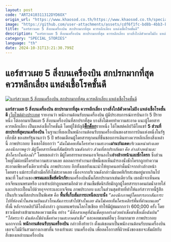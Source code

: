 ```yaml
---
layout: post
code: "ART2410311312DYD6OX"
origin_url: "https://www.khaosod.co.th/https://www.khaosod.co.th/special-stories/news_9485012"
image: "https://github.com/user-attachments/assets/cdf6f1fc-bd8b-4bb3-bfcf-095caf6270f1"
title: "แอร์สาวเผย 5 สิ่งบนเครื่องบิน สกปรกมากที่สุด ควรหลีกเลี่ยง แหล่งเชื้อโรคชั้นดี"
description: "แอร์สาวเผย 5 สิ่งบนเครื่องบิน สกปรกมากที่สุด ควรหลีกเลี่ยง บางสิ่งใกล้ตัวคาดไม่ถึง แหล่งเชื้อโรคชั้นดี - ข่าวสด"
category: "SPECIAL_STORIES"
language: "th"
date: 2024-10-31T13:21:30.799Z
---
```


# แอร์สาวเผย 5 สิ่งบนเครื่องบิน สกปรกมากที่สุด ควรหลีกเลี่ยง แหล่งเชื้อโรคชั้นดี

[![แอร์สาวเผย 5 สิ่งบนเครื่องบิน สกปรกมากที่สุด ควรหลีกเลี่ยง แหล่งเชื้อโรคชั้นดี](https://www.khaosod.co.th/wpapp/uploads/2024/10/luggage-airplane-shelf-overhead-311032.jpg "แอร์สาวเผย 5 สิ่งบนเครื่องบิน สกปรกมากที่สุด ควรหลีกเลี่ยง แหล่งเชื้อโรคชั้นดี")](https://www.khaosod.co.th/wpapp/uploads/2024/10/luggage-airplane-shelf-overhead-311032.jpg)


**แอร์สาวเผย 5 สิ่งบนเครื่องบิน สกปรกมากที่สุด ควรหลีกเลี่ยง บางสิ่งใกล้ตัวคาดไม่ถึง แหล่งเชื้อโรคชั้นดี**
[เว็บไซต์ต่างประเทศ](https://nypost.com/2024/10/28/lifestyle/im-a-flight-attendant-these-are-the-filthiest-areas-of-an-airplane-and-you-should-avoid-them/) รายงานว่า พนักงานต้อนรับบนเครื่องบิน ผู้มีประสบการณ์การบินกว่า 5 ปีรายหนึ่ง ได้ออกมาเปิดเผย 5 สิ่งบนเครื่องบินที่สกปรกที่สุด บางสิ่งไม่เคยทำความสะอาด แนะผู้โดยสารควรหลีกเลี่ยง เป็นแหล่งเชื้อโรคชั้นดี
โดยผู้ใช้บัญชี[**ติ๊กต็อก**](https://www.tiktok.com/@cherdallas/video/7402265160213122335?embed_source=121374463%2C121468991%2C121439635%2C121433650%2C121404359%2C121351166%2C121331973%2C120811592%2C120810756%3Bnull%3Bembed_fullscreen&refer=embed&referer_url=www.ettoday.net%2Fnews%2F20241029%2F2844340.htm&referer_video_id=7402265160213122335)รายหนึ่ง ได้โพสต์คลิปวิดีโอแชร์ **5 ส่วนที่สกปรกที่สุดบนเครื่องบิน** ในฐานะที่เธอเป็นพนักงานต้อนรับบนเครื่องบินของสายการบินแห่งหนึ่งในรัฐเท็กซัส ของสหรัฐนานกว่า 5 ปี พร้อมเตือนผู้โดยสารทุกคนที่ชื่นชอบการเดินทางควรหลีกเลี่ยงสิ่งเหล่านี้
ภาพประกอบ
ซึ่งเธอได้บอกว่า _“ฉันไม่เคยเห็นใครทำความสะอาด**ม่านบังแดด**บริเวณหน่าต่างเลย ลองนึกภาพดูว่า มีผู้โดยสารกี่คนที่สัมผัสบริเวณดังกล่าว ส่วนที่สกปรกถัดมา คือ อ่างล้างหน้าและชักโครกในห้องน้ำ”_
โดยเธอเล่าว่า มีผู้โดยสารหลายคนอาเจียนลงใน**อ่างล้างหน้าและชักโครก** ซึ่งส่วนใหญ่ไม่ค่อยมีใครทำความสะอาดเลย ตลอดการทำงานอาชีพนี้เธอเห็นฝารองนั่งชักโครกถูกทำความสะอาดเพียงครั้งเดียวเท่านั้น
ภาพประกอบ
อีกทั้งเธอยังแนะนำให้ทุกคนอย่าดื่มน้ำจากอ่างล้างหน้าโดยตรง แม้กระทั่งล้างมือก็ยังไม่สะอาดเลย เนื่องจากบริเวณดังกล่าวมีแบคทีเรียสะสมอยู่มากเกินไป
ขณะที่ ในส่วนของ**พรมและเข็มขัดนิรภัย**บนเครื่องบินนั้นก็สกปรกมากเช่นเดียวกัน เธอมักจะเห็นคนอาเจียนบนพรมหรือ เอาเท้าเปล่าถูบนพรมอีกด้วย ส่วนเข็มขัดนิรภัยมักถูกผู้โดยสารบางคนถ่มน้ำลายใส่ และเปรอะเปื้อนไปด้วยอุจจาระและอาเจียน
ภาพประกอบ
และในส่วนสุดท้ายที่ทำให้แอร์สาวรายนี้รู้สึกเป็นบริเวณที่สกปรกเป็นพิเศษ คือ **พื้นที่เก็บสัมภาระเหนือเบาะนั่ง** _“ลองนึกภาพผู้โดยสารลากสัมภาระไปที่ห้องน้ำในสนามบินแล้วโยนสัมภาระเข้าไปข้างในเลย ฉันไม่เคยเห็นใครเคลียร์พื้นที่ด้านบนเลย”_
ทั้งนี้ หลังจากคลิปวิดีโอดังกล่าว ถูกเผยแพร่บนโลกโซเชียล ทำให้มีผู้ชมมากกว่า 600,000 ครั้ง โดยชาวเน็ตต่างเข้ามาแสดงความเห็น อย่าง _“นี่คือสาเหตุที่ฉันเช็ดทุกอย่างด้วยผ้าเช็ดฆ่าเชื้อเมื่อฉันบิน” “โอ้พระเจ้า ฉันต้องใช้ผ้าเช็ดทำความสะอาดฆ่าเชื้อ”_ และคอมเมนต์อื่นๆ อีกมากมาย
ภาพประกอบ
นอกจากนี้ **พนักงานต้อนรับบนเครื่องบิน** กล่าวทิ้งท้ายว่า ตั้งแต่เธอมาเป็นพนักงานต้อนรับบนเครื่องบิน เธอจะไม่มีวันสวมกางเกงขาสั้น รองเท้าแตะ บนเครื่องบิน เพื่อลดโอกาสที่ผิวหนังของเธอจะสัมผัสกับสิ่งของเหล่าบนเครื่องบิน